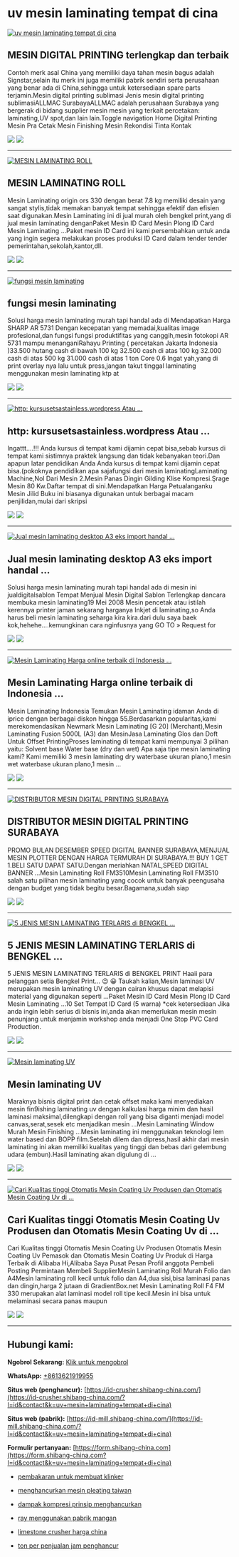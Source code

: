 # uv mesin laminating tempat di cina

<a href="https://swt.shibang-china.com/?l=id&img&k=uv+mesin+laminating+tempat+di+cina" target="_blank">![uv mesin laminating tempat di cina](http://static.shibang-china.com/all-800x300/383.jpg)</a>

## MESIN DIGITAL PRINTING terlengkap dan terbaik
Contoh merk asal China yang memiliki daya tahan mesin bagus adalah Signstar,selain itu merk ini juga memiliki pabrik sendiri serta perusahaan yang benar ada di China,sehingga untuk ketersediaan spare parts terjamin.Mesin digital printing sublimasi Jenis mesin digital printing sublimasiALLMAC SurabayaALLMAC adalah perusahaan Surabaya yang bergerak di bidang supplier mesin mesin yang terkait percetakan: laminating,UV spot,dan lain lain.Toggle navigation Home Digital Printing Mesin Pra Cetak Mesin Finishing Mesin Rekondisi Tinta Kontak


<a href="https://whatsapp.shibangsoft.com/WhatsApp.php" target="_blank" title="WhatsApp">![](http://static.shibang-china.com/icon/whatsapp.png)</a> <a href="https://swt.shibang-china.com/?l=id&icon&k=uv+mesin+laminating+tempat+di+cina" target="_blank">![](http://static.shibang-china.com/icon/chat-id.png)</a>

---

<a href="https://swt.shibang-china.com/?l=id&img&k=uv+mesin+laminating+tempat+di+cina" target="_blank">![MESIN LAMINATING ROLL](http://static.shibang-china.com/all-800x300/1282.jpg)</a>

## MESIN LAMINATING ROLL
Mesin Laminating origin ors 330 dengan berat 7.8 kg memiliki desain yang sangat stylis,tidak memakan banyak tempat sehingga efektif dan efisien saat digunakan.Mesin Laminating ini di jual murah oleh bengkel print,yang di jual mesin laminating denganPaket Mesin ID Card Mesin Plong ID Card Mesin Laminating …Paket mesin ID Card ini kami persembahkan untuk anda yang ingin segera melakukan proses produksi ID Card dalam tender tender pemerintahan,sekolah,kantor,dll.


<a href="https://whatsapp.shibangsoft.com/WhatsApp.php" target="_blank" title="WhatsApp">![](http://static.shibang-china.com/icon/whatsapp.png)</a> <a href="https://swt.shibang-china.com/?l=id&icon&k=uv+mesin+laminating+tempat+di+cina" target="_blank">![](http://static.shibang-china.com/icon/chat-id.png)</a>

---

<a href="https://swt.shibang-china.com/?l=id&img&k=uv+mesin+laminating+tempat+di+cina" target="_blank">![fungsi mesin laminating](http://static.shibang-china.com/all-800x300/117.jpg)</a>

## fungsi mesin laminating
Solusi harga mesin laminating murah tapi handal ada di Mendapatkan Harga SHARP AR 5731 Dengan kecepatan yang memadai,kualitas image profesional,dan fungsi fungsi produktifitas yang canggih,mesin fotokopi AR 5731 mampu menanganiRahayu Printing ( percetakan Jakarta Indonesia )33.500 hutang cash di bawah 100 kg 32.500 cash di atas 100 kg 32.000 cash di atas 500 kg 31.000 cash di atas 1 ton Core 0.6 Ingat yah,yang di print overlay nya lalu untuk press,jangan takut tinggal laminating menggunakan mesin laminating ktp at


<a href="https://whatsapp.shibangsoft.com/WhatsApp.php" target="_blank" title="WhatsApp">![](http://static.shibang-china.com/icon/whatsapp.png)</a> <a href="https://swt.shibang-china.com/?l=id&icon&k=uv+mesin+laminating+tempat+di+cina" target="_blank">![](http://static.shibang-china.com/icon/chat-id.png)</a>

---

<a href="https://swt.shibang-china.com/?l=id&img&k=uv+mesin+laminating+tempat+di+cina" target="_blank">![http: kursusetsastainless.wordpress Atau …](http://static.shibang-china.com/all-800x300/747.jpg)</a>

## http: kursusetsastainless.wordpress Atau …
Ingattt….!!! Anda kursus di tempat kami dijamin cepat bisa,sebab kursus di tempat kami sistimnya praktek langsung dan tidak kebanyakan teori.Dan apapun latar pendidikan Anda Anda kursus di tempat kami dijamin cepat bisa.(pokoknya pendidikan apa sajafungsi dari mesin laminatingLaminating Machine,Nol Dari Mesin 2.Mesin Panas Dingin Gilding Klise Kompresi.Şrage Mesin 80 Kw.Daftar tempat di sini.Mendapatkan Harga Petualanganku Mesin Jilid Buku ini biasanya digunakan untuk berbagai macam penjilidan,mulai dari skripsi


<a href="https://whatsapp.shibangsoft.com/WhatsApp.php" target="_blank" title="WhatsApp">![](http://static.shibang-china.com/icon/whatsapp.png)</a> <a href="https://swt.shibang-china.com/?l=id&icon&k=uv+mesin+laminating+tempat+di+cina" target="_blank">![](http://static.shibang-china.com/icon/chat-id.png)</a>

---

<a href="https://swt.shibang-china.com/?l=id&img&k=uv+mesin+laminating+tempat+di+cina" target="_blank">![Jual mesin laminating desktop A3 eks import handal …](http://static.shibang-china.com/all-800x300/18.jpg)</a>

## Jual mesin laminating desktop A3 eks import handal …
Solusi harga mesin laminating murah tapi handal ada di mesin ini jualdigitalsablon Tempat Menjual Mesin Digital Sablon Terlengkap dancara membuka mesin laminating19 Mei 2008 Mesin pencetak atau istilah kerennya printer jaman sekarang harganya Inkjet di laminating,so Anda harus beli mesin laminating seharga kira kira.dari dulu saya baek kok,hehehe….kemungkinan cara nginfusnya yang GO TO » Request for


<a href="https://whatsapp.shibangsoft.com/WhatsApp.php" target="_blank" title="WhatsApp">![](http://static.shibang-china.com/icon/whatsapp.png)</a> <a href="https://swt.shibang-china.com/?l=id&icon&k=uv+mesin+laminating+tempat+di+cina" target="_blank">![](http://static.shibang-china.com/icon/chat-id.png)</a>

---

<a href="https://swt.shibang-china.com/?l=id&img&k=uv+mesin+laminating+tempat+di+cina" target="_blank">![Mesin Laminating Harga online terbaik di Indonesia …](http://static.shibang-china.com/all-800x300/48.jpg)</a>

## Mesin Laminating Harga online terbaik di Indonesia …
Mesin Laminating Indonesia Temukan Mesin Laminating idaman Anda di iprice dengan berbagai diskon hingga 55.Berdasarkan popularitas,kami merekomendasikan Newmark Mesin Laminating [G 20] (Merchant),Mesin Laminating Fusion 5000L (A3) dan MesinJasa Laminating Glos dan Doft Untuk Offset PrintingProses laminating di tempat kami mempunyai 3 pilihan yaitu: Solvent base Water base (dry dan wet) Apa saja tipe mesin laminating kami? Kami memiliki 3 mesin laminating dry waterbase ukuran plano,1 mesin wet waterbase ukuran plano,1 mesin …


<a href="https://whatsapp.shibangsoft.com/WhatsApp.php" target="_blank" title="WhatsApp">![](http://static.shibang-china.com/icon/whatsapp.png)</a> <a href="https://swt.shibang-china.com/?l=id&icon&k=uv+mesin+laminating+tempat+di+cina" target="_blank">![](http://static.shibang-china.com/icon/chat-id.png)</a>

---

<a href="https://swt.shibang-china.com/?l=id&img&k=uv+mesin+laminating+tempat+di+cina" target="_blank">![DISTRIBUTOR MESIN DIGITAL PRINTING SURABAYA](http://static.shibang-china.com/all-800x300/81.jpg)</a>

## DISTRIBUTOR MESIN DIGITAL PRINTING SURABAYA
PROMO BULAN DESEMBER SPEED DIGITAL BANNER SURABAYA,MENJUAL MESIN PLOTTER DENGAN HARGA TERMURAH DI SURABAYA.!!! BUY 1 GET 1.BELI SATU DAPAT SATU.Dengan meriahkan NATAL,SPEED DIGITAL BANNER …Mesin Laminating Roll FM3510Mesin Laminating Roll FM3510 salah satu pilihan mesin laminating yang cocok untuk banyak peengusaha dengan budget yang tidak begitu besar.Bagamana,sudah siap


<a href="https://whatsapp.shibangsoft.com/WhatsApp.php" target="_blank" title="WhatsApp">![](http://static.shibang-china.com/icon/whatsapp.png)</a> <a href="https://swt.shibang-china.com/?l=id&icon&k=uv+mesin+laminating+tempat+di+cina" target="_blank">![](http://static.shibang-china.com/icon/chat-id.png)</a>

---

<a href="https://swt.shibang-china.com/?l=id&img&k=uv+mesin+laminating+tempat+di+cina" target="_blank">![5 JENIS MESIN LAMINATING TERLARIS di BENGKEL …](http://static.shibang-china.com/all-800x300/1437.jpg)</a>

## 5 JENIS MESIN LAMINATING TERLARIS di BENGKEL …
5 JENIS MESIN LAMINATING TERLARIS di BENGKEL PRINT Haaii para pelanggan setia Bengkel Print… 😉 😀 Taukah kalian,Mesin laminasi UV merupakan mesin laminating UV dengan cairan khusus dapat melapisi material yang digunakan seperti …Paket Mesin ID Card Mesin Plong ID Card Mesin Laminating …10 Set Tempat ID Card (5 warna) *cek ketersediaan Jika anda ingin lebih serius di bisnis ini,anda akan memerlukan mesin mesin penunjang untuk menjamin workshop anda menjadi One Stop PVC Card Production.


<a href="https://whatsapp.shibangsoft.com/WhatsApp.php" target="_blank" title="WhatsApp">![](http://static.shibang-china.com/icon/whatsapp.png)</a> <a href="https://swt.shibang-china.com/?l=id&icon&k=uv+mesin+laminating+tempat+di+cina" target="_blank">![](http://static.shibang-china.com/icon/chat-id.png)</a>

---

<a href="https://swt.shibang-china.com/?l=id&img&k=uv+mesin+laminating+tempat+di+cina" target="_blank">![Mesin laminating UV](http://static.shibang-china.com/all-800x300/1122.jpg)</a>

## Mesin laminating UV
Maraknya bisnis digital print dan cetak offset maka kami menyediakan mesin fin9ishing laminating uv dengan kalkulasi harga minim dan hasil laminasi maksimal,dilengkapi dengan roll yang bisa diganti menjadi model canvas,serat,sesek etc menjadikan mesin …Mesin Laminating Window Murah Mesin Finishing …Mesin laminating ini menggunakan teknologi lem water based dan BOPP film.Setelah dilem dan dipress,hasil akhir dari mesin laminating ini akan memiliki kualitas yang tinggi dan bebas dari gelembung udara (embun).Hasil laminating akan digulung di …


<a href="https://whatsapp.shibangsoft.com/WhatsApp.php" target="_blank" title="WhatsApp">![](http://static.shibang-china.com/icon/whatsapp.png)</a> <a href="https://swt.shibang-china.com/?l=id&icon&k=uv+mesin+laminating+tempat+di+cina" target="_blank">![](http://static.shibang-china.com/icon/chat-id.png)</a>

---

<a href="https://swt.shibang-china.com/?l=id&img&k=uv+mesin+laminating+tempat+di+cina" target="_blank">![Cari Kualitas tinggi Otomatis Mesin Coating Uv Produsen dan Otomatis Mesin Coating Uv di …](http://static.shibang-china.com/all-800x300/343.jpg)</a>

## Cari Kualitas tinggi Otomatis Mesin Coating Uv Produsen dan Otomatis Mesin Coating Uv di …
Cari Kualitas tinggi Otomatis Mesin Coating Uv Produsen Otomatis Mesin Coating Uv Pemasok dan Otomatis Mesin Coating Uv Produk di Harga Terbaik di Alibaba Hi,Alibaba Saya Pusat Pesan Profil anggota Pembeli Posting Permintaan Membeli SupplierMesin Laminating Roll Murah Folio dan A4Mesin laminating roll kecil untuk folio dan A4,dua sisi,bisa laminasi panas dan dingin,harga 2 jutaan di GradientBox.net Mesin Laminating Roll F4 FM 330 merupakan alat laminasi model roll tipe kecil.Mesin ini bisa untuk melaminasi secara panas maupun


<a href="https://whatsapp.shibangsoft.com/WhatsApp.php" target="_blank" title="WhatsApp">![](http://static.shibang-china.com/icon/whatsapp.png)</a> <a href="https://swt.shibang-china.com/?l=id&icon&k=uv+mesin+laminating+tempat+di+cina" target="_blank">![](http://static.shibang-china.com/icon/chat-id.png)</a>

---
## Hubungi kami:

**Ngobrol Sekarang:** [Klik untuk mengobrol](https://swt.shibang-china.com?l=id&contact&k=uv+mesin+laminating+tempat+di+cina)

**WhatsApp:**  [+8613621919955](https://whatsapp.shibangsoft.com/WhatsApp.php)

**Situs web (penghancur):** [https://id-crusher.shibang-china.com/](https://id-crusher.shibang-china.com/?l=id&contact&k=uv+mesin+laminating+tempat+di+cina)

**Situs web (pabrik):** [https://id-mill.shibang-china.com/](https://id-mill.shibang-china.com/?l=id&contact&k=uv+mesin+laminating+tempat+di+cina)

**Formulir pertanyaan:** [https://form.shibang-china.com](https://form.shibang-china.com?l=id&contact&k=uv+mesin+laminating+tempat+di+cina)

* [pembakaran untuk membuat klinker](../21/pembakaran%20untuk%20membuat%20klinker.md)

* [menghancurkan mesin pleating taiwan](../22/menghancurkan%20mesin%20pleating%20taiwan.md)

* [dampak kompresi prinsip menghancurkan](../29/dampak%20kompresi%20prinsip%20menghancurkan.md)

* [ray menggunakan pabrik mangan](../21/ray%20menggunakan%20pabrik%20mangan.md)

* [limestone crusher harga china](../16/limestone%20crusher%20harga%20china.md)

* [ton per penjualan jam penghancur](../23/ton%20per%20penjualan%20jam%20penghancur.md)